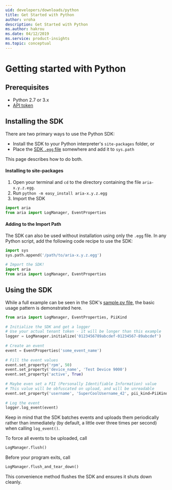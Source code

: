 ```yaml
---
uid: developers/downloads/python
title: Get Started with Python
author: vroha
description: Get Started with Python
ms.author: hakrou
ms.date: 04/12/2019
ms.service: product-insights
ms.topic: conceptual
---
```

# Getting started with Python
 
## Prerequisites
* Python 2.7 or 3.x
* [API token](api-token.md)

## Installing the SDK
There are two primary ways to use the Python SDK:
* Install the SDK to your Python interpreter's `site-packages` folder, or
* Place the [SDK `.egg` file](https://ariamediahost.blob.core.windows.net/sdk/ProductInsightsSenders/product_insights-2.0.0.egg) 
somewhere and add it to `sys.path`
 
This page describes how to do both.

#### Installing to site-packages
1. Open your terminal and `cd` to the directory containing the file `aria-x.y.z.egg`.
2. Run `python -m easy_install aria-x.y.z.egg`
3. Import the SDK
```python
import aria
from aria import LogManager, EventProperties
```

#### Adding to the Import Path
The SDK can also be used without installation using only the `.egg` file.
In any Python script, add the following code recipe to use the SDK:
```python
import sys
sys.path.append('/path/to/aria-x.y.z.egg')
 
# Import the SDK!
import aria
from aria import LogManager, EventProperties
```
 
## Using the SDK
While a full example can be seen in the SDK's [sample.py file](sample.py), the basic usage pattern is demonstrated here.
 
```python
from aria import LogManager, EventProperties, PiiKind
 
# Initialize the SDK and get a logger
# Use your actual tenant token - it will be longer than this example
logger = LogManager.initialize('0123456789abcdef-01234567-89abcdef')
 
# Create an event
event = EventProperties('some_event_name')
 
# Fill the event values
event.set_property('rpm', 50)
event.set_property('device_name', 'Test Device 9000')
event.set_property('active', True)
 
# Maybe even set a PII (Personally Identifiable Information) value
# This value will be obfuscated on upload, and will be unreadable
event.set_property('username', 'SuperCoolUsername_42', pii_kind=PiiKind.PiiKind_DistinguishedName)
 
# Log the event
logger.log_event(event)
```
 
Keep in mind that the SDK batches events and uploads them periodically rather than immediately (by default, a little over three times per second) when calling `log_event()`.
 
To force all events to be uploaded, call
```python
LogManager.flush()
```
 
Before your program exits, call
```python
LogManager.flush_and_tear_down()
```
 
This convenience method flushes the SDK and ensures it shuts down cleanly. 
 
